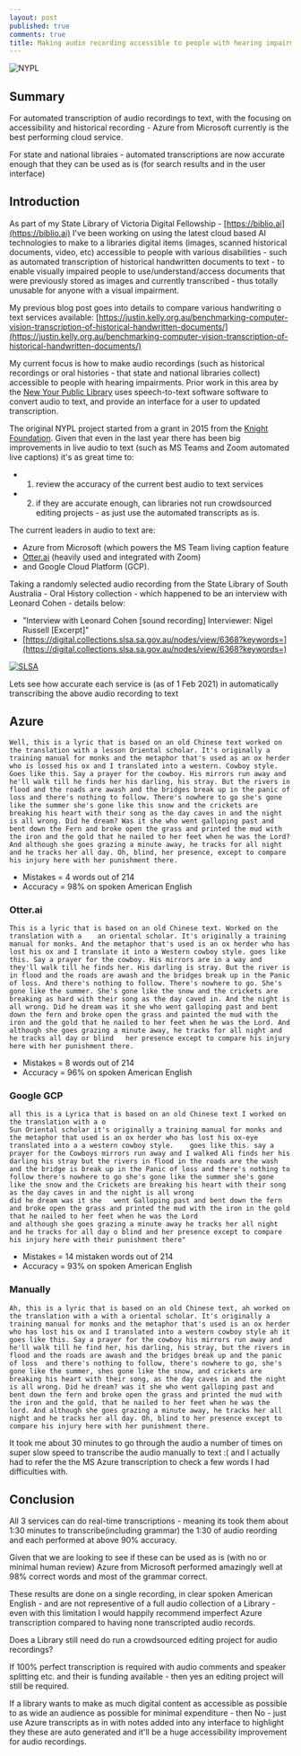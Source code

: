 ```yaml
---
layout: post
published: true
comments: true
title: Making audio recording accessible to people with hearing impairments.
---
```

![NYPL]({{site.baseurl}}/img/2021-NYPL.png)

##  Summary

For automated transcription of audio recordings to text, with the focusing on accessibility and historical recording - Azure from Microsoft currently is the best performing cloud service.

For state and national libraies - automated transcriptions are now accurate enough that they can be used as is (for search results and in the user interface)

## Introduction

As part of my State Library of Victoria Digital Fellowship - [https://biblio.ai](https://biblio.ai) I've been working on using the latest cloud based AI technologies to make to a libraries digital items (images, scanned historical documents, video, etc) accessible to people with various disabilities - such as automated transcription of historical handwritten documents to text - to enable visually impaired people to use/understand/access documents that were previously stored as images and currently transcribed - thus totally unusable for anyone with a visual impairment. 

My previous blog post goes into details to compare various handwriting o text services available: [https://justin.kelly.org.au/benchmarking-computer-vision-transcription-of-historical-handwritten-documents/](https://justin.kelly.org.au/benchmarking-computer-vision-transcription-of-historical-handwritten-documents/)

My current focus is how to make audio recordings (such as historical recordings or oral histories - that state and national libraries collect) accessible to people with hearing impairments. Prior work in this area by the [New Your Public Library](http://transcribe.oralhistory.nypl.org) uses speech-to-text software software to convert audio to text, and provide an interface for a user to updated transcription. 

The original NYPL project started from a grant in 2015 from the [Knight Foundation](https://knightfoundation.org/grants/together-we-listen). Given that even in the last year there has been big improvements in live audio to text (such as MS Teams and Zoom automated live captions) it's as great time to:

* 1. review the accuracy of the current best audio to text services
* 2. if they are accurate enough, can libraries not run crowdsourced editing projects - as just use the automated transcripts as is. 

The current leaders in audio to text are:

* Azure from Microsoft (which powers the MS Team living caption feature
* [Otter.ai](http://otter.ai) (heavily used and integrated with Zoom)
* and Google Cloud Platform (GCP). 

Taking a randomly selected audio recording from the State Library of South Australia - Oral History collection - which happened to be an interview with Leonard Cohen - details below:

- "Interview with Leonard Cohen [sound recording] Interviewer: Nigel Russell [Excerpt]"
- [https://digital.collections.slsa.sa.gov.au/nodes/view/6368?keywords=](https://digital.collections.slsa.sa.gov.au/nodes/view/6368?keywords=)

[![SLSA]({{site.baseurl}}/img/2021-SLSA.png)](https://digital.collections.slsa.sa.gov.au/nodes/view/6368?keywords=)

Lets see how accurate each service is (as of 1 Feb 2021) in automatically transcribing the above audio recording to text


## Azure


```
Well, this is a lyric that is based on an old Chinese text worked on the translation with a lesson Oriental scholar. It's originally a training manual for monks and the metaphor that's used as an ox herder who is lossed his ox and I translated into a western. Cowboy style. Goes like this. Say a prayer for the cowboy. His mirrors run away and he'll walk till he finds her his darling, his stray. But the rivers in flood and the roads are awash and the bridges break up in the panic of loss and there's nothing to follow. There's nowhere to go she's gone like the summer she's gone like this snow and the crickets are breaking his heart with their song as the day caves in and the night is all wrong. Did he dream? Was it she who went galloping past and bent down the Fern and broke open the grass and printed the mud with the iron and the gold that he nailed to her feet when he was the Lord? And although she goes grazing a minute away, he tracks for all night and he tracks her all day. Oh, blind, her presence, except to compare his injury here with her punishment there. 
```

* Mistakes = 4 words out of 214
* Accuracy = 98% on spoken American English 

### Otter.ai


```
This is a lyric that is based on an old Chinese text. Worked on the translation with a    an oriental scholar. It's originally a training manual for monks. And the metaphor that's used is an ox herder who has lost his ox and I translate it into a Western cowboy style. goes like this. Say a prayer for the cowboy. His mirrors are in a way and they'll walk till he finds her. His darling is stray. But the river is in flood and the roads are awash and the bridges break up in the Panic of loss. And there's nothing to follow. There's nowhere to go. She's gone like the summer. She's gone like the snow and the crickets are breaking as hard with their song as the day caved in. And the night is all wrong. Did he dream was it she who went galloping past and bent down the fern and broke open the grass and painted the mud with the iron and the gold that he nailed to her feet when he was the Lord. And although she goes grazing a minute away, he tracks for all night and he tracks all day or blind   her presence except to compare his injury here with her punishment there.
```

* Mistakes = 8 words out of 214
* Accuracy = 96% on spoken American English 

### Google GCP


```
all this is a Lyrica that is based on an old Chinese text I worked on the translation with a o
Sun Oriental scholar it's originally a training manual for monks and the metaphor that used is an ox herder who has lost his ox-eye translated into a a western cowboy style.    goes like this. say a prayer for the Cowboys mirrors run away and I walked Ali finds her his darling his stray but the rivers in flood in the roads are the wash and the bridge is break up in the Panic of loss and there's nothing to follow there's nowhere to go she's gone like the summer she's gone like the snow and the Crickets are breaking his heart with their song as the day caves in and the night is all wrong
did he dream was it she   went Galloping past and bent down the fern and broke open the grass and printed the mud with the iron in the gold that he nailed to her feet when he was the Lord
and although she goes grazing a minute away he tracks her all night and he tracks for all day o blind and her presence except to compare his injury here with their punishment there"
```

* Mistakes = 14 mistaken words out of 214
* Accuracy = 93% on spoken American English 

### Manually

```
Ah, this is a lyric that is based on an old Chinese text, ah worked on the translation with a with a oriental scholar. It's originally a training manual for monks and the metaphor that's used is an ox herder who has lost his ox and I translated into a western cowboy style ah it goes like this. Say a prayer for the cowboy his mirrors run away and he'll walk till he find her, his darling, his stray, but the rivers in flood and the roads are awash and the bridges break up and the panic of loss  and there's nothing to follow, there's nowhere to go, she's gone like the summer, shes gone like the snow, and crickets are breaking his heart with their song, as the day caves in and the night is all wrong. Did he dream? was it she who went galloping past and bent down the fern and broke open the grass and printed the mud with the iron and the gold, that he nailed to her feet when he was the lord. And although she goes grazing a minute away, he tracks her all night and he tracks her all day. Oh, blind to her presence except to compare his injury here with her punishment there.
```

It took me about 30 minutes to go through the audio a number of times on super slow speed to transcribe the audio manually to text :( and I actually had to refer the the MS Azure transcription  to check a few words I had difficulties with.

## Conclusion

All 3 services can do real-time transcriptions - meaning its took them about 1:30 minutes to transcribe(including grammar) the 1:30 of audio reording and each performed at above 90% accuracy. 

Given that we are looking to see if these can be used as is (with no or minimal human review) Azure from Microsoft performed amazingly well at 98% correct words and most of the grammar correct.

These results are done on a single recording, in clear spoken American English - and are not representive of a full audio collection of a Library - even with this limitation I would happily recommend imperfect Azure transcription compared to having none transcripted audio records.

Does a Library still need do run a crowdsourced editing project for audio recordings? 

If 100% perfect transcription is required with audio comments and speaker splitting etc. and their is funding available - then yes an editing project will still be required.

If a library wants to make as much digital content as accessible as possible to as wide an audience as possible for minimal expenditure - then No - just use Azure transcripts as in with notes added into any interface to highlight they these are auto generated and it'll be a huge accessibility improvement for audio recordings.
